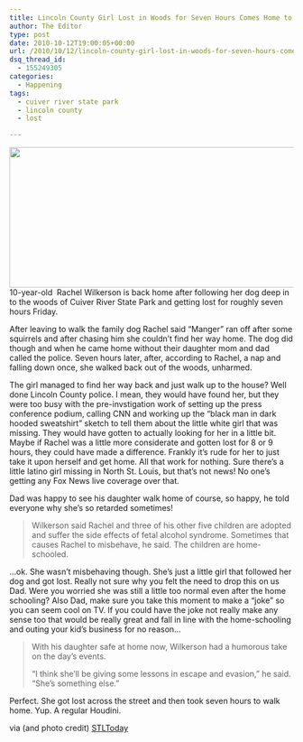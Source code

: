 ```yaml
---
title: Lincoln County Girl Lost in Woods for Seven Hours Comes Home to Weird Dad
author: The Editor
type: post
date: 2010-10-12T19:00:05+00:00
url: /2010/10/12/lincoln-county-girl-lost-in-woods-for-seven-hours-comes-home-to-weird-dad/
dsq_thread_id:
  - 155249305
categories:
  - Happening
tags:
  - cuiver river state park
  - lincoln county
  - lost

---
```

<p style="text-align: left;">
  <a href="http://media.punchingkitty.com/wordpress/2010/10/lost_girl.jpeg?page=1"><img class="aligncenter size-full wp-image-7294" title="lost_girl" src="http://media.punchingkitty.com/wordpress/2010/10/lost_girl.jpeg" alt="" width="600" height="249" /></a>10-year-old  Rachel Wilkerson is back home after following her dog deep in to the woods of Cuiver River State Park and getting lost for roughly seven hours Friday.
</p>

After leaving to walk the family dog Rachel said &#8220;Manger&#8221; ran off after some squirrels and after chasing him she couldn&#8217;t find her way home. The dog did though and when he came home without their daughter mom and dad called the police. Seven hours later, after, according to Rachel, a nap and falling down once, she walked back out of the woods, unharmed.

The girl managed to find her way back and just walk up to the house? Well done Lincoln County police. I mean, they would have found her, but they were too busy with the pre-invstigation work of setting up the press conference podium, calling CNN and working up the &#8220;black man in dark hooded sweatshirt&#8221; sketch to tell them about the little white girl that was missing. They would have gotten to actually looking for her in a little bit. Maybe if Rachel was a little more considerate and gotten lost for 8 or 9 hours, they could have made a difference. Frankly it&#8217;s rude for her to just take it upon herself and get home. All that work for nothing. Sure there&#8217;s a little latino girl missing in North St. Louis, but that&#8217;s not news! No one&#8217;s getting any Fox News live coverage over that.

Dad was happy to see his daughter walk home of course, so happy, he told everyone why she&#8217;s so retarded sometimes!

> Wilkerson said Rachel and three of his other five children are adopted and suffer the side effects of fetal alcohol syndrome. Sometimes that causes Rachel to misbehave, he said. The children are home-schooled.

&#8230;ok. She wasn&#8217;t misbehaving though. She&#8217;s just a little girl that followed her dog and got lost. Really not sure why you felt the need to drop this on us Dad. Were you worried she was still a little too normal even after the home schooling? Also Dad, make sure you take this moment to make a &#8220;joke&#8221; so you can seem cool on TV. If you could have the joke not really make any sense too that would be really great and fall in line with the home-schooling and outing your kid&#8217;s business for no reason&#8230;

> With his daughter safe at home now, Wilkerson had a humorous take on the day&#8217;s events.
> 
> &#8220;I think she&#8217;ll be giving some lessons in escape and evasion,&#8221; he said. &#8220;She&#8217;s something else.&#8221;

Perfect. She got lost across the street and then took seven hours to walk home. Yup. A regular Houdini.

via (and photo credit) <a href="http://www.stltoday.com/news/local/stcharles/article_bdf844de-6642-57a6-b288-51c62e090a90.html" target="_blank">STLToday</a>